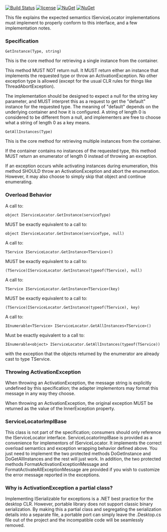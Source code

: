 [![Build Status](https://dev.azure.com/unitycontainer/Common%20Service%20Locator/_apis/build/status/Build%20Pipeline?branchName=master)](https://dev.azure.com/unitycontainer/Common%20Service%20Locator/_build/latest?definitionId=8&branchName=master)
[![license](https://img.shields.io/badge/license-ms-pl.svg)](https://opensource.org/licenses/MS-PL)
[![NuGet](https://img.shields.io/nuget/dt/commonservicelocator.svg)](https://www.nuget.org/packages/CommonServiceLocator)
[![NuGet](https://img.shields.io/nuget/v/commonservicelocator.svg)](https://www.nuget.org/packages/CommonServiceLocator)

This file explains the expected semantics IServiceLocator implementations must implement to properly conform to this interface, and a few implementation notes.

### Specification 

```GetInstance(Type, string)```

This is the core method for retrieving a single instance from the container.

This method MUST NOT return null. It MUST return either an instance that implements the requested type or throw an ActivationException.
No other exception type is allowed (except for the usual CLR rules for things like ThreadAbortException).

The implementation should be designed to expect a null for the string key parameter, and MUST interpret this as a request to get the "default" instance for the requested type. The meaning of "default" depends on the underlying container and how it is configured. A string of length 0 is considered to be different from a null, and implementers are free to choose what a string of length 0 as a key means.

```GetAllInstances(Type)```

This is the core method for retrieving multiple instances from the container.

If the container contains no instances of the requested type, this method MUST return an enumerator of length 0 instead of throwing an exception.

If an exception occurs while activating instances during enumeration, this method SHOULD throw an ActivationException and abort the enumeration. However, it may also choose to simply skip that object and continue enumerating.

### Overload Behavior

A call to:

    object IServiceLocator.GetInstance(serviceType)
    
MUST be exactly equivalent to a call to:

    object IServiceLocator.GetInstance(serviceType, null)
    
A call to:

    TService IServiceLocator.GetInstance<TService>()

MUST be exactly equivalent to a call to:

    (TService)IServiceLocator.GetInstance(typeof(TService), null)
    
A call to:

    TService IServiceLocator.GetInstance<TService>(key)
    
MUST be exactly equivalent to a call to:

    (TService)IServiceLocator.GetInstance(typeof(TService), key)
    
A call to:

    IEnumerable<TService> IServiceLocator.GetAllInstances<TService>()
    
Must be exactly equivalent to a call to:

    IEnumerable<object> IServiceLocator.GetAllInstances(typeof(TService))
    
with the exception that the objects returned by the enumerator are already cast to type TService.

### Throwing ActivationException

When throwing an ActivationException, the message string is explicitly undefined by this specification; the adapter implementors may format this message in any way they choose.

When throwing an ActivationException, the original exception MUST be returned as the value of the InnerException property.

### ServiceLocatorImplBase 

This class is not part of the specification; consumers should only reference the IServiceLocator interface. ServiceLocatorImplBase is provided as a convenience for implementors of IServiceLocator. It implements the correct overload semantics and exception wrapping behavior defined above. You just need to implement the two protected methods DoGetInstance and DoGetAllInstances and the rest will just work. In addition, the two protected methods FormatActivationExceptionMessage and FormatActivateAllExceptionMessage are provided if you wish to customize the error message reported in the exceptions.

### Why is ActivationException a partial class? 

Implementing ISerializable for exceptions is a .NET best practice for the desktop CLR. However, portable library does not support classic binary serialization. By making this a partial class and segregating the serialization details into a separate file, a portable port can simply leave the .Desktop.cs file out of the project and the incompatible code will be seamlessly removed.
